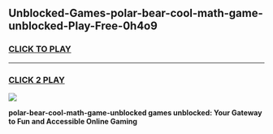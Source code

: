 
## Unblocked-Games-polar-bear-cool-math-game-unblocked-Play-Free-0h4o9
<h3>
<a href="https://premium76.site?title=polar-bear-cool-math-game-unblocked&ref=23A">CLICK TO PLAY</a></h3>
<hr>

<h3>
<a href="https://premium76.site?title=polar-bear-cool-math-game-unblocked&ref=23A">CLICK 2 PLAY</a>
  
</h3>

<a href="https://premium76.site?title=polar-bear-cool-math-game-unblocked&ref=23A"><img src="https://clearcache.store/games.png"></a>


**polar-bear-cool-math-game-unblocked games unblocked: Your Gateway to Fun and Accessible Online Gaming**
